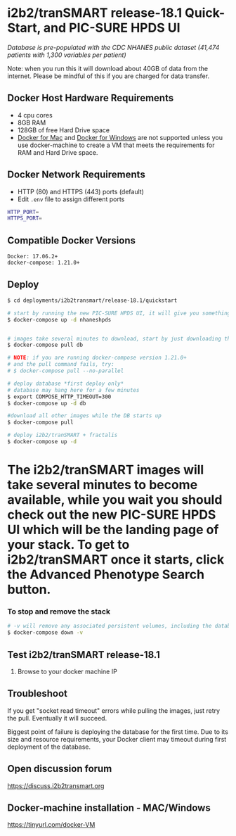 # i2b2/tranSMART release-18.1 Quick-Start, and PIC-SURE HPDS UI

_Database is pre-populated with the CDC NHANES public dataset (41,474 patients with 1,300 variables per patient)_

Note: when you run this it will download about 40GB of data from the internet. Please be mindful of this if you are charged for data transfer.

## Docker Host Hardware Requirements

-   4 cpu cores
-   8GB RAM
-   128GB of free Hard Drive space
-   [Docker for Mac](https://docs.docker.com/docker-for-mac) and [Docker for Windows](https://docs.docker.com/docker-for-windows/) are not supported unless you use docker-machine to create a VM that meets the requirements for RAM and Hard Drive space.

## Docker Network Requirements

-   HTTP (80) and HTTPS (443) ports (default)
-   Edit `.env` file to assign different ports

```bash
HTTP_PORT=
HTTPS_PORT=
```

## Compatible Docker Versions

    Docker: 17.06.2+
    docker-compose: 1.21.0+

## Deploy

```bash
$ cd deployments/i2b2transmart/release-18.1/quickstart

# start by running the new PIC-SURE HPDS UI, it will give you something to do while the other images download.
$ docker-compose up -d nhaneshpds


# images take several minutes to download, start by just downloading the DB image
$ docker-compose pull db

# NOTE: if you are running docker-compose version 1.21.0+
# and the pull command fails, try:
# $ docker-compose pull --no-parallel

# deploy database *first deploy only*
# database may hang here for a few minutes
$ export COMPOSE_HTTP_TIMEOUT=300
$ docker-compose up -d db

#download all other images while the DB starts up
$ docker-compose pull

# deploy i2b2/tranSMART + fractalis
$ docker-compose up -d
```

# The i2b2/tranSMART images will take several minutes to become available, while you wait you should check out the new PIC-SURE HPDS UI which will be the landing page of your stack. To get to i2b2/tranSMART once it starts, click the Advanced Phenotype Search button.

### To stop and remove the stack

```bash
# -v will remove any associated persistent volumes, including the database, with the stack
$ docker-compose down -v
```

## Test i2b2/tranSMART release-18.1

1.  Browse to your docker machine IP

## Troubleshoot

If you get "socket read timeout" errors while pulling the images, just retry the pull. Eventually it will succeed.

Biggest point of failure is deploying the database for the first time. Due to its size and resource requirements, your Docker client may timeout during first deployment of the database.

## Open discussion forum
https://discuss.i2b2transmart.org

## Docker-machine installation - MAC/Windows
https://tinyurl.com/docker-VM
